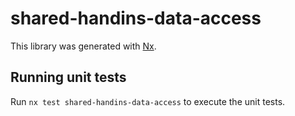 # shared-handins-data-access

This library was generated with [Nx](https://nx.dev).

## Running unit tests

Run `nx test shared-handins-data-access` to execute the unit tests.
